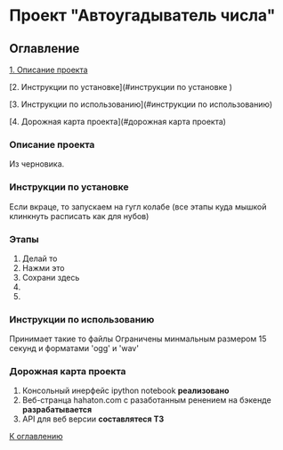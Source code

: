 # Проект "Автоугадыватель числа"

## Оглавление
[1. Описание проекта](#описание-проекта)

[2. Инструкции по установке](#инструкции по установке )

[3. Инструкции по  использованию](#инструкции по использованию)

[4. Дорожная карта проекта](#дорожная карта проекта)

### Описание проекта
Из черновика.


### Инструкции по установке

Если вкраце, то запускаем на гугл колабе (все этапы куда мышкой клинкнуть расписать как для нубов)

### Этапы

1. Делай то
2. Нажми это
3. Сохрани здесь
4.
5.


### Инструкции по  использованию
Принимает такие то файлы
Ограничены минмальным размером 15 секунд и форматами 'ogg' и 'wav'


### Дорожная карта проекта

1. Консольный инерфейс ipython notebook **реализовано**
2. Веб-странца hahaton.com с разаботанным ренением на бэкенде **разрабатывается**
3. API для веб версии **составлятеся ТЗ**

[К оглавлению](#оглавление)
